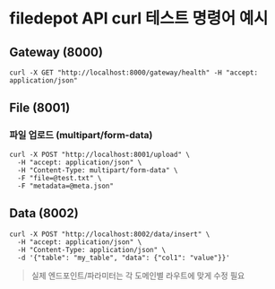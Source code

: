 # filedepot API curl 테스트 명령어 예시

## Gateway (8000)

```
curl -X GET "http://localhost:8000/gateway/health" -H "accept: application/json"
```

## File (8001)

### 파일 업로드 (multipart/form-data)
```
curl -X POST "http://localhost:8001/upload" \
  -H "accept: application/json" \
  -H "Content-Type: multipart/form-data" \
  -F "file=@test.txt" \
  -F "metadata=@meta.json"
```

## Data (8002)

```
curl -X POST "http://localhost:8002/data/insert" \
  -H "accept: application/json" \
  -H "Content-Type: application/json" \
  -d '{"table": "my_table", "data": {"col1": "value"}}'
```

> 실제 엔드포인트/파라미터는 각 도메인별 라우트에 맞게 수정 필요
